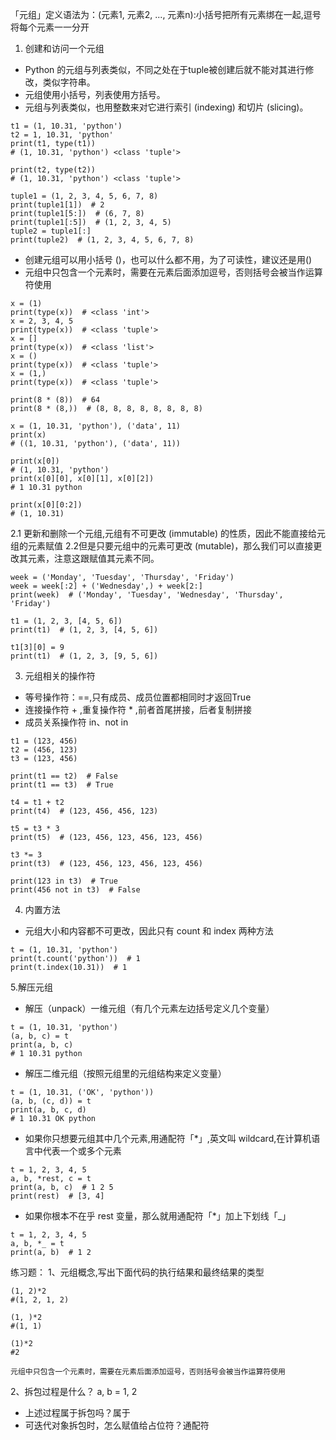 「元组」定义语法为：(元素1, 元素2, ..., 元素n):小括号把所有元素绑在一起,逗号将每个元素一一分开
1. 创建和访问一个元组
* Python 的元组与列表类似，不同之处在于tuple被创建后就不能对其进行修改，类似字符串。
* 元组使用小括号，列表使用方括号。
* 元组与列表类似，也用整数来对它进行索引 (indexing) 和切片 (slicing)。
```
t1 = (1, 10.31, 'python')
t2 = 1, 10.31, 'python'
print(t1, type(t1))
# (1, 10.31, 'python') <class 'tuple'>

print(t2, type(t2))
# (1, 10.31, 'python') <class 'tuple'>

tuple1 = (1, 2, 3, 4, 5, 6, 7, 8)
print(tuple1[1])  # 2
print(tuple1[5:])  # (6, 7, 8)
print(tuple1[:5])  # (1, 2, 3, 4, 5)
tuple2 = tuple1[:]
print(tuple2)  # (1, 2, 3, 4, 5, 6, 7, 8)
```
* 创建元组可以用小括号 ()，也可以什么都不用，为了可读性，建议还是用()
* 元组中只包含一个元素时，需要在元素后面添加逗号，否则括号会被当作运算符使用
```
x = (1)
print(type(x))  # <class 'int'>
x = 2, 3, 4, 5
print(type(x))  # <class 'tuple'>
x = []
print(type(x))  # <class 'list'>
x = ()
print(type(x))  # <class 'tuple'>
x = (1,)
print(type(x))  # <class 'tuple'>

print(8 * (8))  # 64
print(8 * (8,))  # (8, 8, 8, 8, 8, 8, 8, 8)

x = (1, 10.31, 'python'), ('data', 11)
print(x)
# ((1, 10.31, 'python'), ('data', 11))

print(x[0])
# (1, 10.31, 'python')
print(x[0][0], x[0][1], x[0][2])
# 1 10.31 python

print(x[0][0:2])
# (1, 10.31)

```

2.1 更新和删除一个元组,元组有不可更改 (immutable) 的性质，因此不能直接给元组的元素赋值
2.2但是只要元组中的元素可更改 (mutable)，那么我们可以直接更改其元素，注意这跟赋值其元素不同。
```
week = ('Monday', 'Tuesday', 'Thursday', 'Friday')
week = week[:2] + ('Wednesday',) + week[2:]
print(week)  # ('Monday', 'Tuesday', 'Wednesday', 'Thursday', 'Friday')

t1 = (1, 2, 3, [4, 5, 6])
print(t1)  # (1, 2, 3, [4, 5, 6])

t1[3][0] = 9
print(t1)  # (1, 2, 3, [9, 5, 6])
```

3. 元组相关的操作符
* 等号操作符：==,只有成员、成员位置都相同时才返回True
* 连接操作符 + ,重复操作符 * ,前者首尾拼接，后者复制拼接
* 成员关系操作符 in、not in
```
t1 = (123, 456)
t2 = (456, 123)
t3 = (123, 456)

print(t1 == t2)  # False
print(t1 == t3)  # True

t4 = t1 + t2
print(t4)  # (123, 456, 456, 123)

t5 = t3 * 3
print(t5)  # (123, 456, 123, 456, 123, 456)

t3 *= 3
print(t3)  # (123, 456, 123, 456, 123, 456)

print(123 in t3)  # True
print(456 not in t3)  # False

```
4. 内置方法
* 元组大小和内容都不可更改，因此只有 count 和 index 两种方法
```
t = (1, 10.31, 'python')
print(t.count('python'))  # 1
print(t.index(10.31))  # 1
```

5.解压元组
* 解压（unpack）一维元组（有几个元素左边括号定义几个变量）
```
t = (1, 10.31, 'python')
(a, b, c) = t
print(a, b, c)
# 1 10.31 python
```
* 解压二维元组（按照元组里的元组结构来定义变量）
```
t = (1, 10.31, ('OK', 'python'))
(a, b, (c, d)) = t
print(a, b, c, d)
# 1 10.31 OK python
```
* 如果你只想要元组其中几个元素,用通配符「*」,英文叫 wildcard,在计算机语言中代表一个或多个元素
```
t = 1, 2, 3, 4, 5
a, b, *rest, c = t
print(a, b, c)  # 1 2 5
print(rest)  # [3, 4]
```
* 如果你根本不在乎 rest 变量，那么就用通配符「*」加上下划线「_」
```
t = 1, 2, 3, 4, 5
a, b, *_ = t
print(a, b)  # 1 2
```

练习题：
1、元组概念,写出下面代码的执行结果和最终结果的类型
```
(1, 2)*2
#(1, 2, 1, 2)

(1, )*2
#(1, 1)

(1)*2
#2

元组中只包含一个元素时，需要在元素后面添加逗号，否则括号会被当作运算符使用
```
2、拆包过程是什么？
a, b = 1, 2
* 上述过程属于拆包吗？属于
* 可迭代对象拆包时，怎么赋值给占位符？通配符












